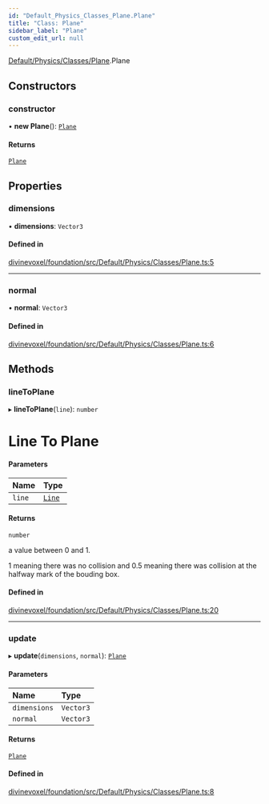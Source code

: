 ```yaml
---
id: "Default_Physics_Classes_Plane.Plane"
title: "Class: Plane"
sidebar_label: "Plane"
custom_edit_url: null
---
```


[Default/Physics/Classes/Plane](../modules/Default_Physics_Classes_Plane.md).Plane

## Constructors

### constructor

• **new Plane**(): [`Plane`](Default_Physics_Classes_Plane.Plane.md)

#### Returns

[`Plane`](Default_Physics_Classes_Plane.Plane.md)

## Properties

### dimensions

• **dimensions**: `Vector3`

#### Defined in

[divinevoxel/foundation/src/Default/Physics/Classes/Plane.ts:5](https://github.com/lucasdamianjohnson/DivineVoxelEngine/blob/596fa7391478620ed460dfb4856ff0a763b91c49/divinevoxel/foundation/src/Default/Physics/Classes/Plane.ts#L5)

___

### normal

• **normal**: `Vector3`

#### Defined in

[divinevoxel/foundation/src/Default/Physics/Classes/Plane.ts:6](https://github.com/lucasdamianjohnson/DivineVoxelEngine/blob/596fa7391478620ed460dfb4856ff0a763b91c49/divinevoxel/foundation/src/Default/Physics/Classes/Plane.ts#L6)

## Methods

### lineToPlane

▸ **lineToPlane**(`line`): `number`

# Line To Plane

#### Parameters

| Name | Type |
| :------ | :------ |
| `line` | [`Line`](Default_Physics_Classes_Line.Line.md) |

#### Returns

`number`

a value between 0 and 1.

1 meaning there was no collision
and 0.5 meaning there was collision at the halfway mark of the bouding box.

#### Defined in

[divinevoxel/foundation/src/Default/Physics/Classes/Plane.ts:20](https://github.com/lucasdamianjohnson/DivineVoxelEngine/blob/596fa7391478620ed460dfb4856ff0a763b91c49/divinevoxel/foundation/src/Default/Physics/Classes/Plane.ts#L20)

___

### update

▸ **update**(`dimensions`, `normal`): [`Plane`](Default_Physics_Classes_Plane.Plane.md)

#### Parameters

| Name | Type |
| :------ | :------ |
| `dimensions` | `Vector3` |
| `normal` | `Vector3` |

#### Returns

[`Plane`](Default_Physics_Classes_Plane.Plane.md)

#### Defined in

[divinevoxel/foundation/src/Default/Physics/Classes/Plane.ts:8](https://github.com/lucasdamianjohnson/DivineVoxelEngine/blob/596fa7391478620ed460dfb4856ff0a763b91c49/divinevoxel/foundation/src/Default/Physics/Classes/Plane.ts#L8)
